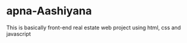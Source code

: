 # apna-Aashiyana
This is basically front-end real estate web project using html, css and javascript 
